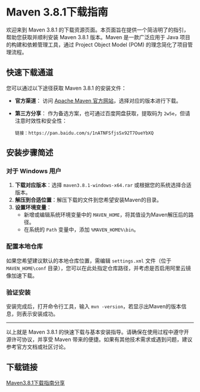 # Maven 3.8.1下载指南

欢迎来到 Maven 3.8.1 的下载资源页面。本页面旨在提供一个简洁明了的指引，帮助您获取并顺利安装 Maven 3.8.1 版本。Maven 是一款广泛应用于 Java 项目的构建和依赖管理工具，通过 Project Object Model (POM) 的理念简化了项目管理流程。

## 快速下载通道

您可以通过以下途径获取 Maven 3.8.1 的安装文件：

- **官方渠道**：
  访问 [Apache Maven 官方网站](https://maven.apache.org/download.cgi)，选择对应的版本进行下载。
  
- **第三方分享**：
  作为备选方案，也可通过百度网盘获取，提取码为 `2w5e`，但请注意时效性和安全性：
  ```
  链接：https://pan.baidu.com/s/1nATNFSfjsSx92T7OueYbXQ
  ```

## 安装步骤简述

### 对于 Windows 用户
1. **下载对应版本**：选择 `maven3.8.1-windows-x64.rar` 或根据您的系统选择合适版本。
2. **解压到合适位置**：解压下载的文件到您希望安装Maven的目录。
3. **设置环境变量**：
   - 新增或编辑系统环境变量中的 `MAVEN_HOME`，将其值设为Maven解压后的路径。
   - 在系统的 `Path` 变量中，添加 `%MAVEN_HOME%\bin`。

### 配置本地仓库
如果您希望建议默认的本地仓库位置，需编辑 `settings.xml` 文件（位于 ` MAVEN_HOME\conf` 目录），您可以在此处指定仓库路径，并考虑是否启用阿里云镜像加速下载。

### 验证安装
安装完成后，打开命令行工具，输入 `mvn -version`，若显示出Maven的版本信息，则表示安装成功。

---

以上就是 Maven 3.8.1 的快速下载与基本安装指导。请确保在使用过程中遵守开源许可协议，并享受 Maven 带来的便捷。如果有其他技术需求或遇到问题，建议参考官方文档或社区讨论。

## 下载链接

[Maven3.8.1下载指南分享](https://pan.quark.cn/s/a9a1eee6e2f5)